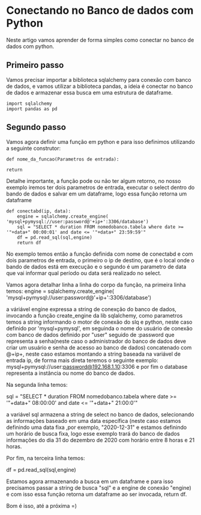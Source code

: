 # Conectando no Banco de dados com Python

Neste artigo vamos aprender de forma simples como conectar no banco de dados com python.

## Primeiro passo
Vamos precisar importar a biblioteca sqlalchemy para conexão com banco de dados, e vamos utilizar a biblioteca pandas, a ideia é conectar no banco de dados e armazenar essa busca em uma estrutura de dataframe.

```
import sqlalchemy
import pandas as pd
```
## Segundo passo
Vamos agora definir uma função em python e para isso definimos utilizando a seguinte construtor:

```
def nome_da_funcao(Parametros de entrada):

return
```
Detalhe importante, a função pode ou não ter algum retorno, no nosso exemplo iremos ter dois parametros de entrada, executar o select dentro do bando de dados e salvar em um dataframe, logo essa função retorna um dataframe

```
def conectabd(ip, data):
    engine = sqlalchemy.create_engine( 'mysql+pymysql://user:password@'+ip+':3306/database')
    sql = "SELECT * duration FROM nomedobanco.tabela where date >= '"+data+" 00:00:01' and date <= '"+data+" 23:59:59'"
    df = pd.read_sql(sql,engine)
    return df
```

No exemplo temos então a função definida com nome de conectabd e com dois parametros de entrada, o primeiro o ip de destino, que é o local onde o bando de dados está em execução e o segundo é um parametro de data que vai informar qual período ou data será realizado no select.

Vamos agora detalhar linha a linha do corpo da função, na primeira linha temos:
engine = sqlalchemy.create_engine( 'mysql+pymysql://user:password@'+ip+':3306/database')

a váriável engine expressa a string de conexção do banco de dados, invocando a função create_engine da lib sqlalchemy, como parametros temos a string informando o motor de conexão do slq e python, neste caso definido por 'mysql+pymysql', em seguinda o nome do usuário de conexão com banco de dados definido por "user" seguido de :password que representa a senha(neste caso o administrador do banco de dados deve criar um usuário e senha de acesso ao banco de dados) concatenado com @+ip+, neste caso estamos montando a string baseada na variável de entrada ip, de forma mais direta teremos o seguinte exemplo: mysql+pymysql://user:password@192.168.1.10:3306 e por fim o database representa a instância ou nome do banco de dados.

Na segunda linha temos:

sql = "SELECT * duration FROM nomedobanco.tabela where date >= '"+data+" 08:00:00' and date <= '"+data+" 21:00:0'"

a variável sql armazena a string de select no banco de dados, selecionando as informações baseado em uma data específica (neste caso estamos definindo uma data fixa ,por exemplo, "2020-12-31" e estamos definindo um horário de busca fixa, logo esse exemplo trará do banco de dados informações do dia 31 do dezembro de 2020 com horário entre 8 horas e 21 horas.

Por fim, na terceira linha temos:

df = pd.read_sql(sql,engine)

Estamos agora armazenando a busca em um dataframe e para isso precisamos passar a string de busca "sql" e a engine de conexão "engine)
e com isso essa função retorna um dataframe ao ser invocada, return df.

Bom é isso, até a próxima =)

